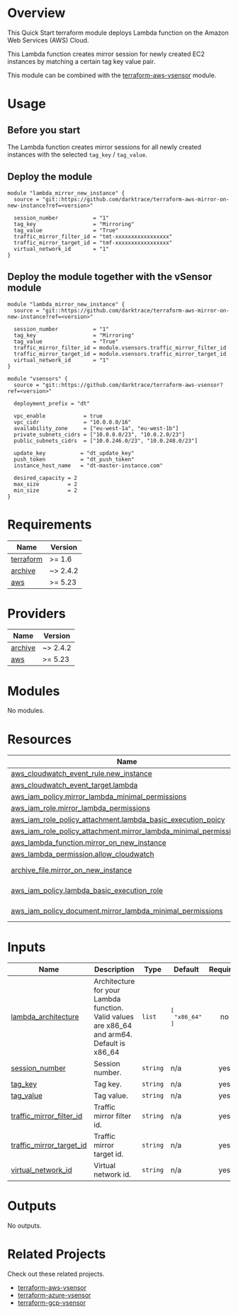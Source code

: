 # Overview

This Quick Start terraform module deploys Lambda function on the Amazon Web Services (AWS) Cloud.

This Lambda function creates mirror session for newly created EC2 instances by matching a certain tag key value pair.

This module can be combined with the [terraform-aws-vsensor](https://github.com/darktrace/terraform-aws-vsensor) module.

# Usage

## Before you start

The Lambda function creates mirror sessions for all newly created instances with the selected `tag_key` / `tag_value`.

## Deploy the module

```
module "lambda_mirror_new_instance" {
  source = "git::https://github.com/darktrace/terraform-aws-mirror-on-new-instance?ref=<version>"

  session_number           = "1"
  tag_key                  = "Mirroring"
  tag_value                = "True"
  traffic_mirror_filter_id = "tmt-xxxxxxxxxxxxxxxxx"
  traffic_mirror_target_id = "tmf-xxxxxxxxxxxxxxxxx"
  virtual_network_id       = "1"
}
```

## Deploy the module together with the vSensor module

```
module "lambda_mirror_new_instance" {
  source = "git::https://github.com/darktrace/terraform-aws-mirror-on-new-instance?ref=<version>"

  session_number           = "1"
  tag_key                  = "Mirroring"
  tag_value                = "True"
  traffic_mirror_filter_id = module.vsensors.traffic_mirror_filter_id
  traffic_mirror_target_id = module.vsensors.traffic_mirror_target_id
  virtual_network_id       = "1"
}

module "vsensors" {
  source = "git::https://github.com/darktrace/terraform-aws-vsensor?ref=<version>"

  deployment_prefix = "dt"

  vpc_enable            = true
  vpc_cidr              = "10.0.0.0/16"
  availability_zone     = ["eu-west-1a", "eu-west-1b"]
  private_subnets_cidrs = ["10.0.0.0/23", "10.0.2.0/23"]
  public_subnets_cidrs  = ["10.0.246.0/23", "10.0.248.0/23"]

  update_key           = "dt_update_key"
  push_token           = "dt_push_token"
  instance_host_name   = "dt-master-instance.com"

  desired_capacity = 2
  max_size         = 2
  min_size         = 2
}
```

# Requirements

| Name | Version |
|------|---------|
| <a name="requirement_terraform"></a> [terraform](#requirement\_terraform) | >= 1.6 |
| <a name="requirement_archive"></a> [archive](#requirement\_archive) | ~> 2.4.2 |
| <a name="requirement_aws"></a> [aws](#requirement\_aws) | >= 5.23 |

# Providers

| Name | Version |
|------|---------|
| <a name="provider_archive"></a> [archive](#provider\_archive) | ~> 2.4.2 |
| <a name="provider_aws"></a> [aws](#provider\_aws) | >= 5.23 |

# Modules

No modules.

# Resources

| Name | Type |
|------|------|
| [aws_cloudwatch_event_rule.new_instance](https://registry.terraform.io/providers/hashicorp/aws/latest/docs/resources/cloudwatch_event_rule) | resource |
| [aws_cloudwatch_event_target.lambda](https://registry.terraform.io/providers/hashicorp/aws/latest/docs/resources/cloudwatch_event_target) | resource |
| [aws_iam_policy.mirror_lambda_minimal_permissions](https://registry.terraform.io/providers/hashicorp/aws/latest/docs/resources/iam_policy) | resource |
| [aws_iam_role.mirror_lambda_permissions](https://registry.terraform.io/providers/hashicorp/aws/latest/docs/resources/iam_role) | resource |
| [aws_iam_role_policy_attachment.lambda_basic_execution_poicy](https://registry.terraform.io/providers/hashicorp/aws/latest/docs/resources/iam_role_policy_attachment) | resource |
| [aws_iam_role_policy_attachment.mirror_lambda_minimal_permissions](https://registry.terraform.io/providers/hashicorp/aws/latest/docs/resources/iam_role_policy_attachment) | resource |
| [aws_lambda_function.mirror_on_new_instance](https://registry.terraform.io/providers/hashicorp/aws/latest/docs/resources/lambda_function) | resource |
| [aws_lambda_permission.allow_cloudwatch](https://registry.terraform.io/providers/hashicorp/aws/latest/docs/resources/lambda_permission) | resource |
| [archive_file.mirror_on_new_instance](https://registry.terraform.io/providers/hashicorp/archive/latest/docs/data-sources/file) | data source |
| [aws_iam_policy.lambda_basic_execution_role](https://registry.terraform.io/providers/hashicorp/aws/latest/docs/data-sources/iam_policy) | data source |
| [aws_iam_policy_document.mirror_lambda_minimal_permissions](https://registry.terraform.io/providers/hashicorp/aws/latest/docs/data-sources/iam_policy_document) | data source |

# Inputs

| Name | Description | Type | Default | Required |
|------|-------------|------|---------|:--------:|
| <a name="input_lambda_architecture"></a> [lambda\_architecture](#input\_lambda\_architecture) | Architecture for your Lambda function. Valid values are x86\_64 and arm64. Default is x86\_64 | `list` | <pre>[<br>  "x86_64"<br>]</pre> | no |
| <a name="input_session_number"></a> [session\_number](#input\_session\_number) | Session number. | `string` | n/a | yes |
| <a name="input_tag_key"></a> [tag\_key](#input\_tag\_key) | Tag key. | `string` | n/a | yes |
| <a name="input_tag_value"></a> [tag\_value](#input\_tag\_value) | Tag value. | `string` | n/a | yes |
| <a name="input_traffic_mirror_filter_id"></a> [traffic\_mirror\_filter\_id](#input\_traffic\_mirror\_filter\_id) | Traffic mirror filter id. | `string` | n/a | yes |
| <a name="input_traffic_mirror_target_id"></a> [traffic\_mirror\_target\_id](#input\_traffic\_mirror\_target\_id) | Traffic mirror target id. | `string` | n/a | yes |
| <a name="input_virtual_network_id"></a> [virtual\_network\_id](#input\_virtual\_network\_id) | Virtual network id. | `string` | n/a | yes |

# Outputs

No outputs.

# Related Projects

Check out these related projects.

- [terraform-aws-vsensor](https://github.com/darktrace/terraform-aws-vsensor)
- [terraform-azure-vsensor](https://github.com/darktrace/terraform-azure-vsensor)
- [terraform-gcp-vsensor](https://github.com/darktrace/terraform-gcp-vsensor)
